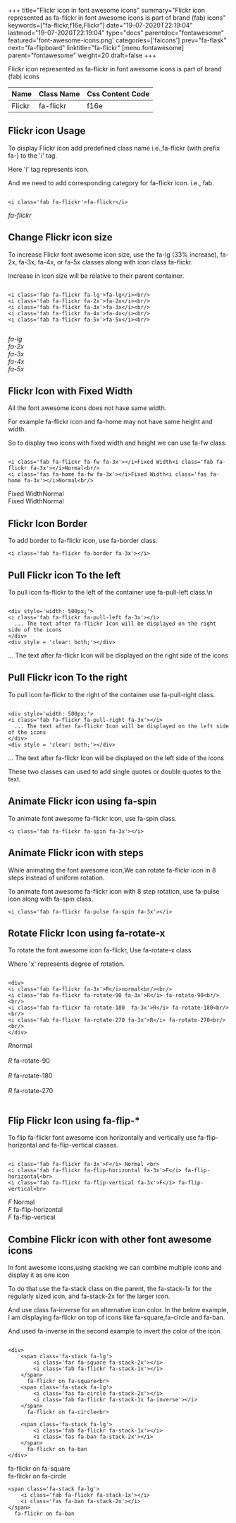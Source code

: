 +++
title="Flickr icon in font awesome icons"
summary="Flickr icon represented as fa-flickr in font awesome icons is part of brand (fab) icons"
keywords=["fa-flickr,f16e,Flickr"]
date="19-07-2020T22:19:04"
lastmod="19-07-2020T22:19:04"
type="docs"
parentdoc="fontawesome"
featured='font-awesome-icons.png'
categories=['faicons']
prev="fa-flask"
next="fa-flipboard"
linktitle="fa-flickr"
[menu.fontawesome]
parent="fontawesome"
weight=20
draft=false
+++


Flickr icon represented as fa-flickr in font awesome icons is part of brand (fab) icons

<div class='table-responsive'><table class='table'><thead><tr><th>Name</th><th>Class Name</th><th>Css Content Code</th></tr></thead><tbody><tr><td>Flickr</td><td>fa-flickr</td><td>f16e</td></tr></tbody></table></div>



## Flickr icon Usage

To display Flickr icon add predefined class name i.e.,fa-flickr (with prefix fa-) to the 'i' tag.

Here 'i' tag represents icon.

And we need to add corresponding category for fa-flickr icon. i.e., fab.


```

<i class='fab fa-flickr'>fa-flickr</i>
```

<i class='fab fa-flickr'>fa-flickr</i>




## Change Flickr icon size
To increase Flickr font awesome icon size, use the fa-lg (33% increase), fa-2x, fa-3x, fa-4x, or fa-5x classes along with icon class fa-flickr.

Increase in icon size will be relative to their parent container. 

```

<i class='fab fa-flickr fa-lg'>fa-lg</i><br/>
<i class='fab fa-flickr fa-2x'>fa-2x</i><br/>
<i class='fab fa-flickr fa-3x'>fa-3x</i><br/>
<i class='fab fa-flickr fa-4x'>fa-4x</i><br/>
<i class='fab fa-flickr fa-5x'>fa-5x</i><br/>
            
```

<i class='fab fa-flickr fa-lg'>fa-lg</i><br/>
<i class='fab fa-flickr fa-2x'>fa-2x</i><br/>
<i class='fab fa-flickr fa-3x'>fa-3x</i><br/>
<i class='fab fa-flickr fa-4x'>fa-4x</i><br/>
<i class='fab fa-flickr fa-5x'>fa-5x</i><br/>
            



## Flickr Icon with Fixed Width 

All the font awesome icons does not have same width.

For example fa-flickr icon and fa-home may not have same height and width.

So to display two icons with fixed width and height we can use fa-fw class.


```

<i class='fab fa-flickr fa-fw fa-3x'></i>Fixed Width<i class='fab fa-flickr fa-3x'></i>Normal<br/>
<i class='fas fa-home fa-fw fa-3x'></i>Fixed Width<i class='fas fa-home fa-3x'></i>Normal<br/>
```

<i class='fab fa-flickr fa-fw fa-3x'></i>Fixed Width<i class='fab fa-flickr fa-3x'></i>Normal<br/>
<i class='fas fa-home fa-fw fa-3x'></i>Fixed Width<i class='fas fa-home fa-3x'></i>Normal<br/>



## Flickr Icon Border 

To add border to fa-flickr icon, use fa-border class.


```
<i class='fab fa-flickr fa-border fa-3x'></i>

```
<i class='fab fa-flickr fa-border fa-3x'></i>





## Pull Flickr icon To the left

To pull icon fa-flickr to the left of the container use fa-pull-left class.\n

```

<div style='width: 500px;'>
<i class='fab fa-flickr fa-pull-left fa-3x'></i>
  ... The text after fa-flickr Icon will be displayed on the right side of the icons
</div>
<div style = 'clear: both;'></div>
```

<div style='width: 500px;'>
<i class='fab fa-flickr fa-pull-left fa-3x'></i>
  ... The text after fa-flickr Icon will be displayed on the right side of the icons
</div>
<div style = 'clear: both;'></div>




## Pull Flickr icon To the right
To pull icon fa-flickr to the right of the container use fa-pull-right class.

```

<div style='width: 500px;'>
<i class='fab fa-flickr fa-pull-right fa-3x'></i>
  ... The text after fa-flickr Icon will be displayed on the left side of the icons
</div>
<div style = 'clear: both;'></div>
```

<div style='width: 500px;'>
<i class='fab fa-flickr fa-pull-right fa-3x'></i>
  ... The text after fa-flickr Icon will be displayed on the left side of the icons
</div>
<div style = 'clear: both;'></div>

These two classes can used to add single quotes or double quotes to the text.


## Animate Flickr icon using fa-spin
To animate font awesome fa-flickr icon, use fa-spin class.

```
<i class='fab fa-flickr fa-spin fa-3x'></i>
```
<i class='fab fa-flickr fa-spin fa-3x'></i>




## Animate Flickr icon with steps
While animating the font awesome icon,We can rotate fa-flickr icon in 8 steps instead of uniform rotation.

To animate font awesome fa-flickr icon with 8 step rotation, use fa-pulse icon along with fa-spin class.


```
<i class='fab fa-flickr fa-pulse fa-spin fa-3x'></i>

```
<i class='fab fa-flickr fa-pulse fa-spin fa-3x'></i>





## Rotate Flickr Icon using fa-rotate-x
To rotate the font awesome icon fa-flickr, Use fa-rotate-x class

Where 'x' represents degree of rotation.


```

<div>
<i class='fab fa-flickr fa-3x'>R</i>normal<br/><br/>
<i class='fab fa-flickr fa-rotate-90 fa-3x'>R</i> fa-rotate-90<br/><br/> 
<i class='fab fa-flickr fa-rotate-180  fa-3x'>R</i> fa-rotate-180<br/><br/> 
<i class='fab fa-flickr fa-rotate-270 fa-3x'>R</i> fa-rotate-270<br/><br/>
</div>
```

<div>
<i class='fab fa-flickr fa-3x'>R</i>normal<br/><br/>
<i class='fab fa-flickr fa-rotate-90 fa-3x'>R</i> fa-rotate-90<br/><br/> 
<i class='fab fa-flickr fa-rotate-180  fa-3x'>R</i> fa-rotate-180<br/><br/> 
<i class='fab fa-flickr fa-rotate-270 fa-3x'>R</i> fa-rotate-270<br/><br/>
</div>




## Flip Flickr Icon using fa-flip-*
To flip fa-flickr font awesome icon horizontally and vertically use fa-flip-horizontal and fa-flip-vertical classes. 

```

<i class='fab fa-flickr fa-3x'>F</i> Normal <br>
<i class='fab fa-flickr fa-flip-horizontal fa-3x'>F</i> fa-flip-horizontal<br>
<i class='fab fa-flickr fa-flip-vertical fa-3x'>F</i> fa-flip-vertical<br>
```

<i class='fab fa-flickr fa-3x'>F</i> Normal <br>
<i class='fab fa-flickr fa-flip-horizontal fa-3x'>F</i> fa-flip-horizontal<br>
<i class='fab fa-flickr fa-flip-vertical fa-3x'>F</i> fa-flip-vertical<br>




## Combine Flickr icon with other font awesome icons
In font awesome icons,using stacking we can combine multiple icons and display it as one icon 

To do that use the fa-stack class on the parent, the fa-stack-1x for the regularly sized icon, and fa-stack-2x for the larger icon.

And use class fa-inverse for an alternative icon color. 
In the below example, I am displaying fa-flickr on top of icons like fa-square,fa-circle and fa-ban.

And used fa-inverse in the second example to invert the color of the icon.

```

<div>
    <span class='fa-stack fa-lg'>
        <i class='far fa-square fa-stack-2x'></i>
        <i class='fab fa-flickr fa-stack-1x'></i>
    </span>
      fa-flickr on fa-square<br>
    <span class='fa-stack fa-lg'>
        <i class='fas fa-circle fa-stack-2x'></i>
        <i class='fab fa-flickr fa-stack-1x fa-inverse'></i>
    </span>
      fa-flickr on fa-circle<br>

    <span class='fa-stack fa-lg'>
        <i class='fab fa-flickr fa-stack-1x'></i>
        <i class='fas fa-ban fa-stack-2x'></i>
    </span>
      fa-flickr on fa-ban
</div>
```

<div>
    <span class='fa-stack fa-lg'>
        <i class='far fa-square fa-stack-2x'></i>
        <i class='fab fa-flickr fa-stack-1x'></i>
    </span>
      fa-flickr on fa-square<br>
    <span class='fa-stack fa-lg'>
        <i class='fas fa-circle fa-stack-2x'></i>
        <i class='fab fa-flickr fa-stack-1x fa-inverse'></i>
    </span>
      fa-flickr on fa-circle<br>

    <span class='fa-stack fa-lg'>
        <i class='fab fa-flickr fa-stack-1x'></i>
        <i class='fas fa-ban fa-stack-2x'></i>
    </span>
      fa-flickr on fa-ban
</div>






